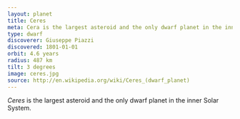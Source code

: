 ```yaml
---
layout: planet
title: Ceres
meta: Cera is the largest asteroid and the only dwarf planet in the inner...
type: dwarf
discoverer: Giuseppe Piazzi
discovered: 1801-01-01
orbit: 4.6 years
radius: 487 km
tilt: 3 degrees
image: ceres.jpg
source: http://en.wikipedia.org/wiki/Ceres_(dwarf_planet)
---
```

*Ceres* is the largest asteroid and the only dwarf planet in the inner Solar System.
